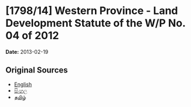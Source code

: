 # [1798/14] Western Province - Land Development Statute of the W/P No. 04 of 2012

**Date:** 2013-02-19

## Original Sources

- [English](https://documents.gov.lk/view/extra-gazettes/2013/2/1798-14_E.pdf)
- [සිංහල](https://documents.gov.lk/view/extra-gazettes/2013/2/1798-14_S.pdf)
- [தமிழ்](https://documents.gov.lk/view/extra-gazettes/2013/2/1798-14_T.pdf)
